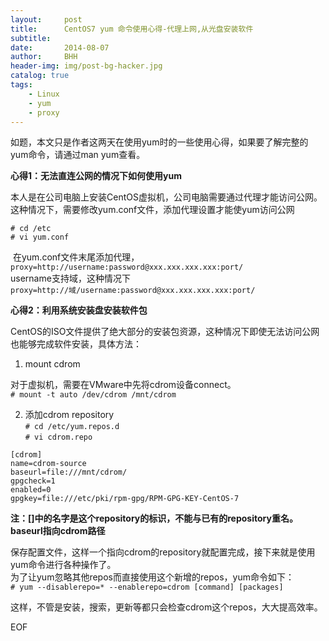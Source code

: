 ```yaml
---
layout:     post
title:      CentOS7 yum 命令使用心得-代理上网,从光盘安装软件
subtitle:   
date:       2014-08-07
author:     BHH
header-img: img/post-bg-hacker.jpg
catalog: true
tags:
    - Linux
    - yum
    - proxy
---
```



如题，本文只是作者这两天在使用yum时的一些使用心得，如果要了解完整的yum命令，请通过man yum查看。

**心得1：无法直连公网的情况下如何使用yum**  

本人是在公司电脑上安装CentOS虚拟机，公司电脑需要通过代理才能访问公网。这种情况下，需要修改yum.conf文件，添加代理设置才能使yum访问公网

`# cd /etc`  
`# vi yum.conf`  

 在yum.conf文件末尾添加代理，  
`proxy=http://username:password@xxx.xxx.xxx.xxx:port/`  
username支持域，这种情况下  
`proxy=http://域/username:password@xxx.xxx.xxx.xxx:port/`

**心得2：利用系统安装盘安装软件包**

CentOS的ISO文件提供了绝大部分的安装包资源，这种情况下即使无法访问公网也能够完成软件安装，具体方法：

1. mount cdrom

对于虚拟机，需要在VMware中先将cdrom设备connect。  
`# mount -t auto /dev/cdrom /mnt/cdrom`

2. 添加cdrom repository  
`# cd /etc/yum.repos.d`  
`# vi cdrom.repo`  
```
[cdrom]
name=cdrom-source
baseurl=file:///mnt/cdrom/
gpgcheck=1
enabled=0
gpgkey=file:///etc/pki/rpm-gpg/RPM-GPG-KEY-CentOS-7
```

**注：[]中的名字是这个repository的标识，不能与已有的repository重名。 baseurl指向cdrom路径**

保存配置文件，这样一个指向cdrom的repository就配置完成，接下来就是使用yum命令进行各种操作了。  
为了让yum忽略其他repos而直接使用这个新增的repos，yum命令如下：  
`# yum --disablerepo=* --enablerepo=cdrom [command] [packages]`

这样，不管是安装，搜索，更新等都只会检查cdrom这个repos，大大提高效率。



EOF
